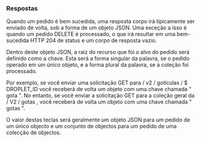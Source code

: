 ### Respostas

Quando um pedido é bem sucedida, uma resposta corpo irá tipicamente ser enviado de volta, sob a forma de um objeto JSON. Uma exceção a isso é quando um pedido DELETE é processado, o que irá resultar em uma bem-sucedida HTTP 204 de status e um corpo de resposta vazio.

Dentro deste objeto JSON, a raiz do recurso que foi o alvo do pedido será definido como a chave. Esta será a forma singular da palavra, se o pedido operado em um único objeto, e a forma plural da palavra, se a coleção foi processado.

Por exemplo, se você enviar uma solicitação GET para / v2 / gotículas / $ DROPLET_ID você receberá de volta um objeto com uma chave chamada " gota ". No entanto, se você enviar a solicitação GET para a coleção geral da / V2 / gotas , você receberá de volta um objeto com uma chave chamada " gotas ".

O valor destas teclas será geralmente um objeto JSON para um pedido de um único objecto e um conjunto de objectos para um pedido de uma colecção de objectos.